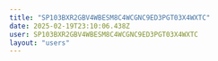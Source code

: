 ```yaml
---
title: "SP103BXR2GBV4WBESM8C4WCGNC9ED3PGT03X4WXTC"
date: 2025-02-19T23:10:06.438Z
user: SP103BXR2GBV4WBESM8C4WCGNC9ED3PGT03X4WXTC
layout: "users"
---
```

    